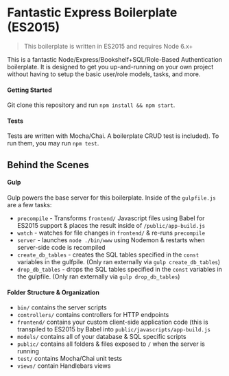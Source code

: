# Fantastic Express Boilerplate (ES2015) 

> This boilerplate is written in ES2015 and requires Node 6.x+

This is a fantastic Node/Express/Bookshelf+SQL/Role-Based Authentication boilerplate. It is designed to get you up-and-running on your own project without having to setup the basic user/role models, tasks, and more.

#### Getting Started

Git clone this repository and run `npm install && npm start`.

#### Tests

Tests are written with Mocha/Chai. A boilerplate CRUD test is included). To run them, you may run `npm test`.

## Behind the Scenes

#### Gulp

Gulp powers the base server for this boilerplate. Inside of the `gulpfile.js` are a few tasks:
* `precompile` - Transforms `frontend/` Javascript files using Babel for ES2015 support & places the result inside of `/public/app-build.js`
* `watch` - watches for file changes in `frontend/` & re-runs `precompile`
* `server` - launches `node ./bin/www` using Nodemon & restarts when server-side code is recompiled
* `create_db_tables` - creates the SQL tables specified in the `const` variables in the gulfpile. (Only ran externally via `gulp create_db_tables`)
* `drop_db_tables` - drops the SQL tables specified in the `const` variables in the gulpfile. (Only ran externally via `gulp drop_db_tables`)


#### Folder Structure & Organization

* `bin/` contains the server scripts
* `controllers/` contains controllers for HTTP endpoints
* `frontend/` contains your custom client-side application code (this is transpiled to ES2015 by Babel into `public/javascripts/app-build.js`
* `models/` contains all of your database & SQL specific scripts
* `public/` contains all folders & files exposed to `/` when the server is running
* `test/` contains Mocha/Chai unit tests
* `views/` contain Handlebars views